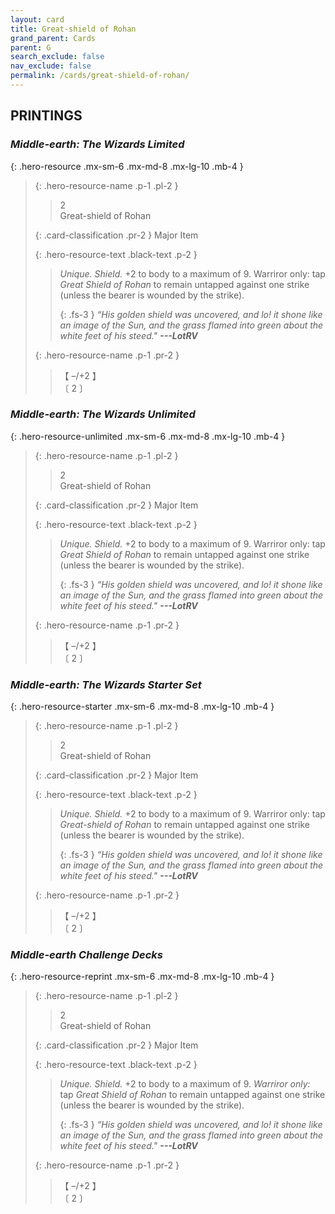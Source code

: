 ```yaml
---
layout: card
title: Great-shield of Rohan
grand_parent: Cards
parent: G
search_exclude: false
nav_exclude: false
permalink: /cards/great-shield-of-rohan/
---
```


## PRINTINGS


### _Middle-earth: The Wizards Limited_

{: .hero-resource .mx-sm-6 .mx-md-8 .mx-lg-10 .mb-4 }
> {: .hero-resource-name .p-1 .pl-2 }
> > <div class="card-mp">2</div>
> > <div class="card-name">Great-shield of Rohan</div>
>
> {: .card-classification .pr-2 }
> Major Item
>
> {: .hero-resource-text .black-text .p-2 }
> > _Unique._ _Shield._ +2 to body to a maximum of 9. Warriror only: tap _Great Shield of Rohan_ to remain untapped against one strike (unless the bearer is wounded by the strike). 
> > 
> > {: .fs-3 } 
> > _“His golden shield was uncovered, and lo! it shone like an image of the Sun, and the grass flamed into green about the white feet of his steed."_ ***---&#65279;LotRV*** 
> 
> {: .hero-resource-name .p-1 .pr-2 }
> > <div class="card-shield">【 &ndash;/+2 】</div>
> > <div class="card-corruption">〔 2 〕</div>

### _Middle-earth: The Wizards Unlimited_

{: .hero-resource-unlimited .mx-sm-6 .mx-md-8 .mx-lg-10 .mb-4 }
> {: .hero-resource-name .p-1 .pl-2 }
> > <div class="card-mp">2</div>
> > <div class="card-name">Great-shield of Rohan</div>
>
> {: .card-classification .pr-2 }
> Major Item
>
> {: .hero-resource-text .black-text .p-2 }
> > _Unique._ _Shield._ +2 to body to a maximum of 9. Warriror only: tap _Great Shield of Rohan_ to remain untapped against one strike (unless the bearer is wounded by the strike). 
> > 
> > {: .fs-3 } 
> > _“His golden shield was uncovered, and lo! it shone like an image of the Sun, and the grass flamed into green about the white feet of his steed."_ ***---&#65279;LotRV*** 
> 
> {: .hero-resource-name .p-1 .pr-2 }
> > <div class="card-shield">【 &ndash;/+2 】</div>
> > <div class="card-corruption">〔 2 〕</div>

### _Middle-earth: The Wizards Starter Set_

{: .hero-resource-starter .mx-sm-6 .mx-md-8 .mx-lg-10 .mb-4 }
> {: .hero-resource-name .p-1 .pl-2 }
> > <div class="card-mp">2</div>
> > <div class="card-name">Great-shield of Rohan</div>
>
> {: .card-classification .pr-2 }
> Major Item
>
> {: .hero-resource-text .black-text .p-2 }
> > _Unique._ _Shield._ +2 to body to a maximum of 9. Warriror only: tap _Great-shield of Rohan_ to remain untapped against one strike (unless the bearer is wounded by the strike). 
> > 
> > {: .fs-3 } 
> > _“His golden shield was uncovered, and lo! it shone like an image of the Sun, and the grass flamed into green about the white feet of his steed."_ ***---&#65279;LotRV*** 
> 
> {: .hero-resource-name .p-1 .pr-2 }
> > <div class="card-shield">【 &ndash;/+2 】</div>
> > <div class="card-corruption">〔 2 〕</div>

### _Middle-earth Challenge Decks_

{: .hero-resource-reprint .mx-sm-6 .mx-md-8 .mx-lg-10 .mb-4 }
> {: .hero-resource-name .p-1 .pl-2 }
> > <div class="card-mp">2</div>
> > <div class="card-name">Great-shield of Rohan</div>
>
> {: .card-classification .pr-2 }
> Major Item
>
> {: .hero-resource-text .black-text .p-2 }
> > _Unique._ _Shield._ +2 to body to a maximum of 9. _Warriror only:_ tap _Great Shield of Rohan_ to remain untapped against one strike (unless the bearer is wounded by the strike). 
> > 
> > {: .fs-3 } 
> > _“His golden shield was uncovered, and lo! it shone like an image of the Sun, and the grass flamed into green about the white feet of his steed."_ ***---&#65279;LotRV*** 
> 
> {: .hero-resource-name .p-1 .pr-2 }
> > <div class="card-shield">【 &ndash;/+2 】</div>
> > <div class="card-corruption">〔 2 〕</div>
